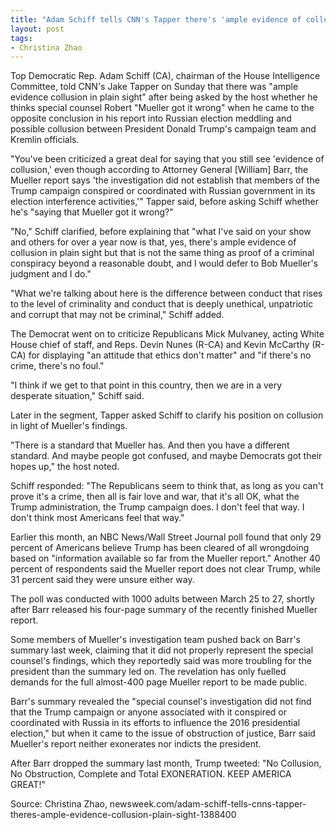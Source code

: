 ```yaml
---
title: "Adam Schiff tells CNN's Tapper there's 'ample evidence of collusion in plain sight' after being asked if 'Mueller got it wrong'"
layout: post
tags:
- Christina Zhao
---
```


Top Democratic Rep. Adam Schiff (CA), chairman of the House Intelligence Committee, told CNN's Jake Tapper on Sunday that there was "ample evidence collusion in plain sight" after being asked by the host whether he thinks special counsel Robert "Mueller got it wrong" when he came to the opposite conclusion in his report into Russian election meddling and possible collusion between President Donald Trump's campaign team and Kremlin officials.

"You've been criticized a great deal for saying that you still see 'evidence of collusion,' even though according to Attorney General \[William\] Barr, the Mueller report says 'the investigation did not establish that members of the Trump campaign conspired or coordinated with Russian government in its election interference activities,'" Tapper said, before asking Schiff whether he's "saying that Mueller got it wrong?"

"No," Schiff clarified, before explaining that "what I've said on your show and others for over a year now is that, yes, there's ample evidence of collusion in plain sight but that is not the same thing as proof of a criminal conspiracy beyond a reasonable doubt, and I would defer to Bob Mueller's judgment and I do."

"What we're talking about here is the difference between conduct that rises to the level of criminality and conduct that is deeply unethical, unpatriotic and corrupt that may not be criminal," Schiff added.

The Democrat went on to criticize Republicans Mick Mulvaney, acting White House chief of staff, and Reps. Devin Nunes (R-CA) and Kevin McCarthy (R-CA) for displaying "an attitude that ethics don't matter" and "if there's no crime, there's no foul."

"I think if we get to that point in this country, then we are in a very desperate situation," Schiff said.

Later in the segment, Tapper asked Schiff to clarify his position on collusion in light of Mueller's findings.

"There is a standard that Mueller has. And then you have a different standard. And maybe people got confused, and maybe Democrats got their hopes up," the host noted.

Schiff responded: "The Republicans seem to think that, as long as you can't prove it's a crime, then all is fair love and war, that it's all OK, what the Trump administration, the Trump campaign does. I don't feel that way. I don't think most Americans feel that way."

Earlier this month, an NBC News/Wall Street Journal poll found that only 29 percent of Americans believe Trump has been cleared of all wrongdoing based on "information available so far from the Mueller report." Another 40 percent of respondents said the Mueller report does not clear Trump, while 31 percent said they were unsure either way.

The poll was conducted with 1000 adults between March 25 to 27, shortly after Barr released his four-page summary of the recently finished Mueller report.

Some members of Mueller's investigation team pushed back on Barr's summary last week, claiming that it did not properly represent the special counsel's findings, which they reportedly said was more troubling for the president than the summary led on. The revelation has only fuelled demands for the full almost-400 page Mueller report to be made public.

Barr's summary revealed the "special counsel's investigation did not find that the Trump campaign or anyone associated with it conspired or coordinated with Russia in its efforts to influence the 2016 presidential election," but when it came to the issue of obstruction of justice, Barr said Mueller's report neither exonerates nor indicts the president.

After Barr dropped the summary last month, Trump tweeted: "No Collusion, No Obstruction, Complete and Total EXONERATION. KEEP AMERICA GREAT!"

Source: Christina Zhao, newsweek.com/adam-schiff-tells-cnns-tapper-theres-ample-evidence-collusion-plain-sight-1388400
